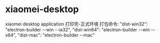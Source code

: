 # xiaomei-desktop
xiaomei desktop application
打印壳-正式环境
打包命令:
"dist-win32": "electron-builder --win --ia32",
"dist-win64": "electron-builder --win --x64",
"dist-mac": "electron-builder --mac"

